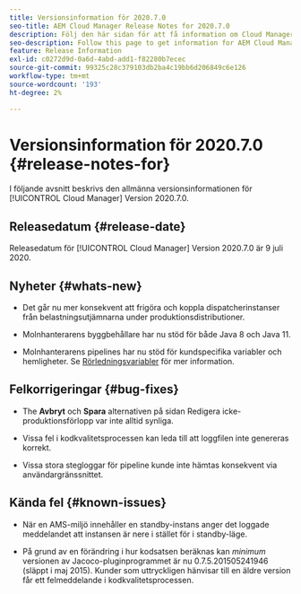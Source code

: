 ```yaml
---
title: Versionsinformation för 2020.7.0
seo-title: AEM Cloud Manager Release Notes for 2020.7.0
description: Följ den här sidan för att få information om Cloud Manager version 2020.7.0
seo-description: Follow this page to get information for AEM Cloud Manager Release 2020.7.0
feature: Release Information
exl-id: c0272d9d-0a6d-4abd-add1-f82280b7ecec
source-git-commit: 99325c28c379103db2ba4c19bb6d206849c6e126
workflow-type: tm+mt
source-wordcount: '193'
ht-degree: 2%

---
```


# Versionsinformation för 2020.7.0 {#release-notes-for}

I följande avsnitt beskrivs den allmänna versionsinformationen för [!UICONTROL Cloud Manager] Version 2020.7.0.

## Releasedatum {#release-date}

Releasedatum för [!UICONTROL Cloud Manager] Version 2020.7.0 är 9 juli 2020.

## Nyheter {#whats-new}

* Det går nu mer konsekvent att frigöra och koppla dispatcherinstanser från belastningsutjämnarna under produktionsdistributioner.

* Molnhanterarens byggbehållare har nu stöd för både Java 8 och Java 11.

* Molnhanterarens pipelines har nu stöd för kundspecifika variabler och hemligheter. Se [Rörledningsvariabler](/help/getting-started/build-environment.md#pipeline-variables) för mer information.

## Felkorrigeringar {#bug-fixes}

* The **Avbryt** och **Spara** alternativen på sidan Redigera icke-produktionsförlopp var inte alltid synliga.

* Vissa fel i kodkvalitetsprocessen kan leda till att loggfilen inte genereras korrekt.

* Vissa stora stegloggar för pipeline kunde inte hämtas konsekvent via användargränssnittet.

## Kända fel {#known-issues}

* När en AMS-miljö innehåller en standby-instans anger det loggade meddelandet att instansen är nere i stället för i standby-läge.

* På grund av en förändring i hur kodsatsen beräknas kan _minimum_ versionen av Jacoco-pluginprogrammet är nu 0.7.5.201505241946 (släppt i maj 2015). Kunder som uttryckligen hänvisar till en äldre version får ett felmeddelande i kodkvalitetsprocessen.
